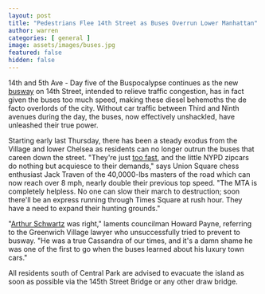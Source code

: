```yaml
---
layout: post
title: "Pedestrians Flee 14th Street as Buses Overrun Lower Manhattan"
author: warren
categories: [ general ]
image: assets/images/buses.jpg
featured: false
hidden: false
---
```


14th and 5th Ave - Day five of the Buspocalypse continues as the new [busway](https://ny.curbed.com/2019/10/2/20895121/14th-street-dot-mta-busway-launches-this-week) on 14th Street, intended to relieve traffic congestion, has in fact given the buses too much speed, making these diesel behemoths the de facto overlords of the city. Without car traffic between Third and Ninth avenues during the day, the buses, now effectively unshackled, have unleashed their true power. 

Starting early last Thursday, there has been a steady exodus from the Village and lower Chelsea as residents can no longer outrun the buses that careen down the street. "They're just [too fast](https://www.wsj.com/articles/buses-cruise-through-manhattan-corridor-as-traffic-change-takes-effect-11570137863), and the little NYPD zipcars do nothing but acquiesce to their demands," says Union Square chess enthusiast Jack Traven of the 40,0000-lbs masters of the road which can now reach over 8 mph, nearly double their previous top speed. "The MTA is completely helpless. No one can slow their march to destruction; soon there'll be an express running through Times Square at rush hour. They have a need to expand their hunting grounds."

"[Arthur Schwartz](https://ny.curbed.com/2019/8/20/20812896/new-york-14th-street-busway-opinion) was right," laments councilman Howard Payne, referring to the Greenwich Village lawyer who unsuccessfully tried to prevent to busway. "He was a true Cassandra of our times, and it's a damn shame he was one of the first to go when the buses learned about his luxury town cars."

All residents south of Central Park are advised to evacuate the island as soon as possible via the 145th Street Bridge or any other draw bridge.
